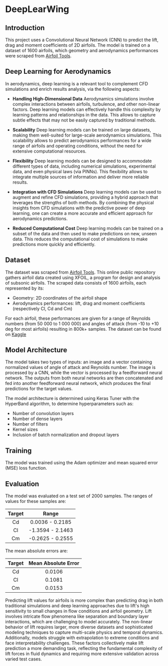 # DeepLearWing

## Introduction

This project uses a Convolutional Neural Network (CNN) to predict the lift, drag and moment coefficients of 2D airfoils. The model is trained on a dataset of 1600 airfoils, which geometry and aerodynamics performances were scraped from [Airfoil Tools](http://airfoiltools.com/). 

## Deep Learning for Aerodynamics

In aerodynamics, deep learning is a relevant tool to complement CFD simulations and enrich results analysis, via the following aspects:

* **Handling High-Dimensional Data**
Aerodynamics simulations involve complex interactions between airfoils, turbulence, and other non-linear factors. Deep learning models can effectively handle this complexity by learning patterns and relationships in the data. This allows to capture subtle effects that may not be easily captured by traditional methods.

* **Scalability**
Deep learning models can be trained on large datasets, making them well-suited for large-scale aerodynamics simulations. This scalability allows to predict aerodynamics performances for a wide range of airfoils and operating conditions, without the need for extensive computational resources.

* **Flexibility**
Deep learning models can be designed to accommodate different types of data, including numerical simulations, experimental data, and even physical laws (via PINNs). This flexibility allows to integrate multiple sources of information and deliver more reliable results.

* **Integration with CFD Simulations**
Deep learning models can be used to augment and refine CFD simulations, providing a hybrid approach that leverages the strengths of both methods. By combining the physical insights from CFD simulations with the predictive power of deep learning, one can create a more accurate and efficient approach for aerodynamics predictions.

* **Reduced Computational Cost**
Deep learning models can be trained on a subset of the data and then used to make predictions on new, unseen data. This reduces the computational cost of simulations to make predictions more quickly and efficiently.


## Dataset

The dataset was scraped from [Airfoil Tools](http://airfoiltools.com/). This online public repository gathers airfoil data created using XFOIL, a program for design and analysis of subsonic airfoils. The scraped data consists of 1600 airfoils, each represented by its:

* Geometry: 2D coordinates of the airfoil shape
* Aerodynamics performances: lift, drag and moment coefficients (respectively Cl, Cd and Cm)

For each airfoil, these performances are given for a range of Reynolds numbers (from 50 000 to 1 000 000) and angles of attack (from -10 to +10 deg for most airfoils) resulting in 800k+ samples. The dataset can be found on [Kaggle](https://www.kaggle.com/datasets/victorienmichel/deeplearwing)


## Model Architecture

The model takes two types of inputs: an image and a vector containing normalized values of angle of attack and Reynolds number. The image is processed by a CNN, while the vector is processed by a feedforward neural network. The outputs from both neural networks are then concatenated and fed into another feedforward neural network, which produces the final predictions for the target values.

The model architecture is determined using Keras Tuner with the HyperBand algorithm, to determine hyperparameters such as:
* Number of convolution layers
* Number of dense layers
* Number of filters
* Kernel sizes
* Inclusion of batch normalization and dropout layers

## Training

The model was trained using the Adam optimizer and mean squared error (MSE) loss function.

## Evaluation

The model was evaluated on a test set of 2000 samples.
The ranges of values for these samples are:

| Target | Range |
| :---: | :---: |
| Cd | 0.0036 - 0.2185 |
| Cl | -1.3594 - 2.1463 |
| Cm | -0.2625 - 0.2555 |

The mean absolute errors are:

| Target | Mean Absolute Error |
| :---: | :---: |
| Cd | 0.0106 |
| Cl | 0.1081 |
| Cm | 0.0153 |

Predicting lift values for airfoils is more complex than predicting drag in both traditional simulations and deep learning approaches due to lift's high sensitivity to small changes in flow conditions and airfoil geometry. Lift involves intricate flow phenomena like separation and boundary layer interactions, which are challenging to model accurately. The non-linear behavior of lift requires larger, more diverse datasets and sophisticated modeling techniques to capture multi-scale physics and temporal dynamics. Additionally, models struggle with extrapolation to extreme conditions and face interpretability challenges. These factors collectively make lift prediction a more demanding task, reflecting the fundamental complexity of lift forces in fluid dynamics and requiring more extensive validation across varied test cases.

